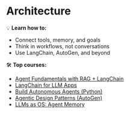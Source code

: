 # Architecture

💡 **Learn how to:**
- Connect tools, memory, and goals
- Think in workflows, not conversations
- Use LangChain, AutoGen, and beyond

🛠️ **Top courses:**
- [Agent Fundamentals with RAG + LangChain](https://www.coursera.org/learn/fundamentals-of-ai-agents-using-rag-and-langchain)
- [LangChain for LLM Apps](https://www.deeplearning.ai/short-courses/langchain-for-llm-application-development/)
- [Build Autonomous Agents (Python)](https://www.udemy.com/course/build-autonomous-ai-agents-from-scratch-with-python/)
- [Agentic Design Patterns (AutoGen)](https://www.coursera.org/projects/ai-agentic-design-patterns-with-autogen)
- [LLMs as OS: Agent Memory](https://www.deeplearning.ai/short-courses/llms-as-operating-systems-agent-memory/)
